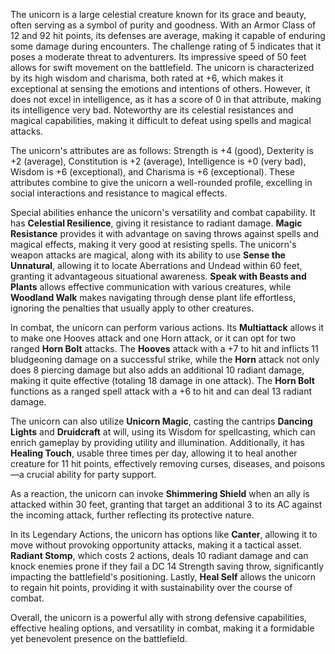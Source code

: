 The unicorn is a large celestial creature known for its grace and beauty, often serving as a symbol of purity and goodness. With an Armor Class of 12 and 92 hit points, its defenses are average, making it capable of enduring some damage during encounters. The challenge rating of 5 indicates that it poses a moderate threat to adventurers. Its impressive speed of 50 feet allows for swift movement on the battlefield. The unicorn is characterized by its high wisdom and charisma, both rated at +6, which makes it exceptional at sensing the emotions and intentions of others. However, it does not excel in intelligence, as it has a score of 0 in that attribute, making its intelligence very bad. Noteworthy are its celestial resistances and magical capabilities, making it difficult to defeat using spells and magical attacks.

The unicorn's attributes are as follows: Strength is +4 (good), Dexterity is +2 (average), Constitution is +2 (average), Intelligence is +0 (very bad), Wisdom is +6 (exceptional), and Charisma is +6 (exceptional). These attributes combine to give the unicorn a well-rounded profile, excelling in social interactions and resistance to magical effects.

Special abilities enhance the unicorn's versatility and combat capability. It has **Celestial Resilience**, giving it resistance to radiant damage. **Magic Resistance** provides it with advantage on saving throws against spells and magical effects, making it very good at resisting spells. The unicorn's weapon attacks are magical, along with its ability to use **Sense the Unnatural**, allowing it to locate Aberrations and Undead within 60 feet, granting it advantageous situational awareness. **Speak with Beasts and Plants** allows effective communication with various creatures, while **Woodland Walk** makes navigating through dense plant life effortless, ignoring the penalties that usually apply to other creatures.

In combat, the unicorn can perform various actions. Its **Multiattack** allows it to make one Hooves attack and one Horn attack, or it can opt for two ranged **Horn Bolt** attacks. The **Hooves** attack with a +7 to hit and inflicts 11 bludgeoning damage on a successful strike, while the **Horn** attack not only does 8 piercing damage but also adds an additional 10 radiant damage, making it quite effective (totaling 18 damage in one attack). The **Horn Bolt** functions as a ranged spell attack with a +6 to hit and can deal 13 radiant damage. 

The unicorn can also utilize **Unicorn Magic**, casting the cantrips **Dancing Lights** and **Druidcraft** at will, using its Wisdom for spellcasting, which can enrich gameplay by providing utility and illumination. Additionally, it has **Healing Touch**, usable three times per day, allowing it to heal another creature for 11 hit points, effectively removing curses, diseases, and poisons—a crucial ability for party support.

As a reaction, the unicorn can invoke **Shimmering Shield** when an ally is attacked within 30 feet, granting that target an additional 3 to its AC against the incoming attack, further reflecting its protective nature. 

In its Legendary Actions, the unicorn has options like **Canter**, allowing it to move without provoking opportunity attacks, making it a tactical asset. **Radiant Stomp**, which costs 2 actions, deals 10 radiant damage and can knock enemies prone if they fail a DC 14 Strength saving throw, significantly impacting the battlefield's positioning. Lastly, **Heal Self** allows the unicorn to regain hit points, providing it with sustainability over the course of combat.

Overall, the unicorn is a powerful ally with strong defensive capabilities, effective healing options, and versatility in combat, making it a formidable yet benevolent presence on the battlefield.